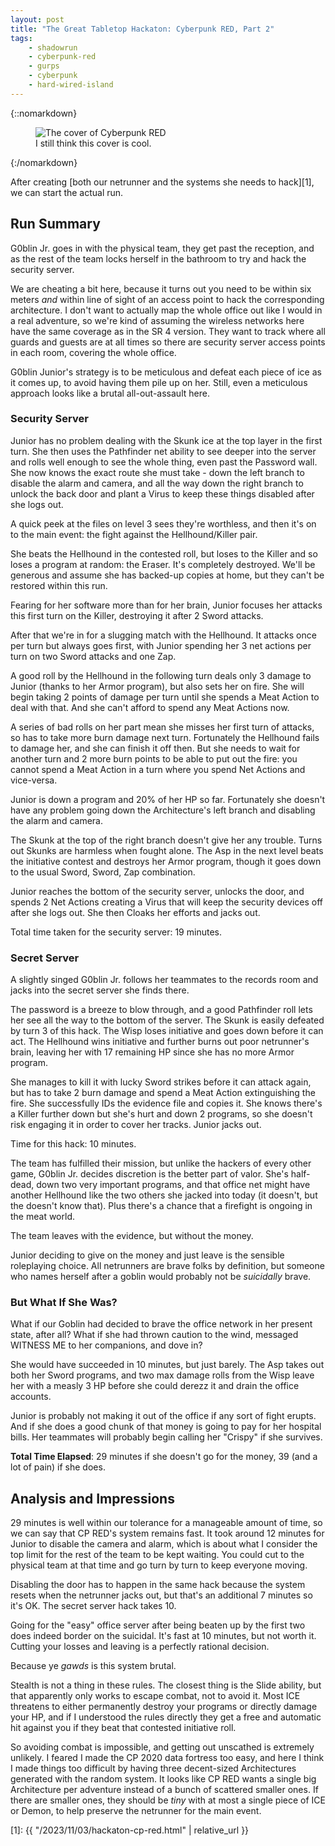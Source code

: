 ```yaml
---
layout: post
title: "The Great Tabletop Hackaton: Cyberpunk RED, Part 2"
tags:
    - shadowrun
    - cyberpunk-red
    - gurps
    - cyberpunk
    - hard-wired-island
---
```


{::nomarkdown}
<figure class="center">
   <img src="{{ "/assets/cp-red-cover.png" | absolute_url }}"
        alt="The cover of Cyberpunk RED"/>
   <figcaption>
     I still think this cover is cool.
   </figcaption>
</figure>
{:/nomarkdown}


After creating [both our netrunner and the systems she needs to hack][1], we can
start the actual run.

## Run Summary

G0blin Jr. goes in with the physical team, they get past the reception, and as
the rest of the team locks herself in the bathroom to try and hack the security
server.

We are cheating a bit here, because it turns out you need to be within six
meters _and_ within line of sight of an access point to hack the corresponding
architecture. I don't want to actually map the whole office out like I would in
a real adventure, so we're kind of assuming the wireless networks here have the
same coverage as in the SR 4 version. They want to track where all guards and
guests are at all times so there are security server access points in each room,
covering the whole office.

G0blin Junior's strategy is to be meticulous and defeat each piece of ice as it
comes up, to avoid having them pile up on her. Still, even a meticulous approach
looks like a brutal all-out-assault here.

### Security Server

Junior has no problem dealing with the Skunk ice at the top layer in the first
turn. She then uses the Pathfinder net ability to see deeper into the server and
rolls well enough to see the whole thing, even past the Password wall. She now
knows the exact route she must take - down the left branch to disable the alarm
and camera, and all the way down the right branch to unlock the back door and
plant a Virus to keep these things disabled after she logs out.

A quick peek at the files on level 3 sees they're worthless, and then it's on to
the main event: the fight against the Hellhound/Killer pair.

She beats the Hellhound in the contested roll, but loses to the Killer and so
loses a program at random: the Eraser. It's completely destroyed. We'll be
generous and assume she has backed-up copies at home, but they can't be restored
within this run.

Fearing for her software more than for her brain, Junior focuses her attacks
this first turn on the Killer, destroying it after 2 Sword attacks.

After that we're in for a slugging match with the Hellhound. It attacks once per
turn but always goes first, with Junior spending her 3 net actions per turn on
two Sword attacks and one Zap.

A good roll by the Hellhound in the following turn deals only 3 damage to Junior
(thanks to her Armor program), but also sets her on fire. She will begin taking
2 points of damage per turn until she spends a Meat Action to deal with
that. And she can't afford to spend any Meat Actions now.

A series of bad rolls on her part mean she misses her first turn of attacks, so
has to take more burn damage next turn. Fortunately the Hellhound fails to
damage her, and she can finish it off then. But she needs to wait for another
turn and 2 more burn points to be able to put out the fire: you cannot spend a
Meat Action in a turn where you spend Net Actions and vice-versa.

Junior is down a program and 20% of her HP so far. Fortunately she doesn't have
any problem going down the Architecture's left branch and disabling the alarm
and camera.

The Skunk at the top of the right branch doesn't give her any trouble. Turns out
Skunks are harmless when fought alone. The Asp in the next level beats the
initiative contest and destroys her Armor program, though it goes down to the
usual Sword, Sword, Zap combination.

Junior reaches the bottom of the security server, unlocks the door, and spends 2
Net Actions creating a Virus that will keep the security devices off after she
logs out. She then Cloaks her efforts and jacks out.

Total time taken for the security server: 19 minutes.

### Secret Server

A slightly singed G0blin Jr. follows her teammates to the records room and jacks
into the secret server she finds there.

The password is a breeze to blow through, and a good Pathfinder roll lets her
see all the way to the bottom of the server. The Skunk is easily defeated by
turn 3 of this hack. The Wisp loses initiative and goes down before it can
act. The Hellhound wins initiative and further burns out poor netrunner's brain,
leaving her with 17 remaining HP since she has no more Armor program.

She manages to kill it with lucky Sword strikes before it can attack again, but
has to take 2 burn damage and spend a Meat Action extinguishing the fire. She
successfully IDs the evidence file and copies it. She knows there's a Killer
further down but she's hurt and down 2 programs, so she doesn't risk engaging it
in order to cover her tracks. Junior jacks out.

Time for this hack: 10 minutes.

The team has fulfilled their mission, but unlike the hackers of every other
game, G0blin Jr. decides discretion is the better part of valor. She's
half-dead, down two very important programs, and that office net might have
another Hellhound like the two others she jacked into today (it doesn't, but the
doesn't know that). Plus there's a chance that a firefight is ongoing in the
meat world.

The team leaves with the evidence, but without the money.

Junior deciding to give on the money and just leave is the sensible roleplaying
choice. All netrunners are brave folks by definition, but someone who names
herself after a goblin would probably not be _suicidally_ brave.

### But What If She Was?

What if our Goblin had decided to brave the office network in her present state,
after all? What if she had thrown caution to the wind, messaged WITNESS ME to
her companions, and dove in?

She would have succeeded in 10 minutes, but just barely. The Asp takes out both
her Sword programs, and two max damage rolls from the Wisp leave her with a
measly 3 HP before she could derezz it and drain the office accounts.

Junior is probably not making it out of the office if any sort of fight
erupts. And if she does a good chunk of that money is going to pay for her
hospital bills. Her teammates will probably begin calling her "Crispy" if she
survives.

**Total Time Elapsed**: 29 minutes if she doesn't go for the money, 39 (and a
lot of pain) if she does.

## Analysis and Impressions

29 minutes is well within our tolerance for a manageable amount of time, so we
can say that CP RED's system remains fast. It took around 12 minutes for Junior
to disable the camera and alarm, which is about what I consider the top limit
for the rest of the team to be kept waiting. You could cut to the physical team
at that time and go turn by turn to keep everyone moving.

Disabling the door has to happen in the same hack because the system resets when
the netrunner jacks out, but that's an additional 7 minutes so it's OK. The
secret server hack takes 10.

Going for the "easy" office server after being beaten up by the first two does
indeed border on the suicidal. It's fast at 10 minutes, but not worth
it. Cutting your losses and leaving is a perfectly rational decision.

Because ye _gawds_ is this system brutal.

Stealth is not a thing in these rules. The closest thing is the Slide ability,
but that apparently only works to escape combat, not to avoid it. Most ICE
threatens to either permanently destroy your programs or directly damage your
HP, and if I understood the rules directly they get a free and automatic hit
against you if they beat that contested initiative roll.

So avoiding combat is impossible, and getting out unscathed is extremely
unlikely. I feared I made the CP 2020 data fortress too easy, and here I think I
made things too difficult by having three decent-sized Architectures generated
with the random system. It looks like CP RED wants a single big Architecture per
adventure instead of a bunch of scattered smaller ones. If there are smaller
ones, they should be _tiny_ with at most a single piece of ICE or Demon, to help
preserve the netrunner for the main event.


[1]: {{ "/2023/11/03/hackaton-cp-red.html" | relative_url }}
